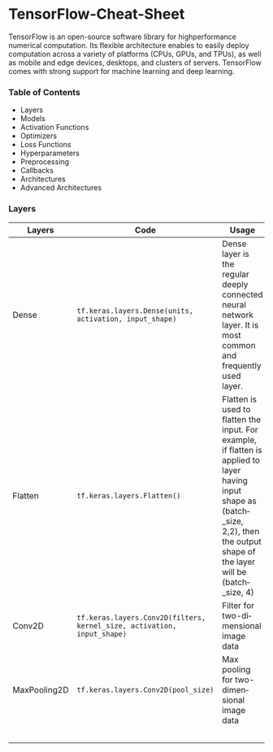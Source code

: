# TensorFlow-Cheat-Sheet
TensorFlow is an open-source software library for highperformance numerical computation. Its flexible architecture enables to easily deploy computation across a variety of platforms (CPUs, GPUs, and TPUs), as well as mobile and edge devices, desktops, and clusters of servers. TensorFlow comes with strong support for machine learning and deep learning.

### Table of Contents

* Layers
* Models
* Activation Functions
* Optimizers
* Loss Functions
* Hyperparameters
* Preprocessing
* Callbacks
* Architectures
* Advanced Architectures



### Layers

| Layers       | Code                                                         | Usage                                                        |
| ------------ | ------------------------------------------------------------ | ------------------------------------------------------------ |
| Dense        | `tf.keras.layers.Dense(units, activation, input_shape)`      | Dense layer is the regular deeply connected neural network layer. It is most common and frequently used layer. |
| Flatten      | `tf.keras.layers.Flatten()`                                  | Flatten is used to flatten the input. For example, if flatten is applied to layer having input shape as (batch­_size, 2,2), then the output shape of the layer will be (batch­_size, 4) |
| Conv2D       | `tf.keras.layers.Conv2D(filters, kernel_size, activation, input_shape)` | Filter for two-di­men­sional image data                      |
| MaxPooling2D | `tf.keras.layers.Conv2D(pool_size)`                          | Max pooling for two-di­men­sional image data                 |
|              |                                                              |                                                              |
|              |                                                              |                                                              |
|              |                                                              |                                                              |
|              |                                                              |                                                              |
|              |                                                              |                                                              |



